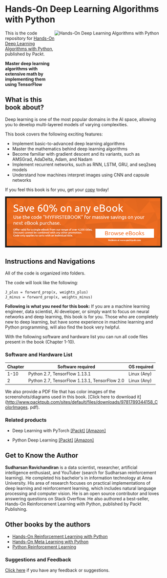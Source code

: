 # Hands-On Deep Learning Algorithms with Python

<a href="https://www.packtpub.com/big-data-and-business-intelligence/hands-deep-learning-algorithms-python?utm_source=github&utm_medium=repository&utm_term=9781789344158"><img src="https://www.packtpub.com/media/catalog/product/cache/ecd051e9670bd57df35c8f0b122d8aea/b/1/b10946_mockupcover.png" alt="Hands-On Deep Learning Algorithms with Python" height="256px" align="right"></a>

This is the code repository for [Hands-On Deep Learning Algorithms with Python](https://www.packtpub.com/big-data-and-business-intelligence/hands-deep-learning-algorithms-python?utm_source=github&utm_medium=repository&utm_term=9781789344158), published by Packt.

**Master deep learning algorithms with extensive math by implementing them using TensorFlow**

## What is this book about?
Deep learning is one of the most popular domains in the AI space, allowing you to develop multi-layered models of varying complexities.

This book covers the following exciting features:
* Implement basic-to-advanced deep learning algorithms
* Master the mathematics behind deep learning algorithms
* Become familiar with gradient descent and its variants, such as AMSGrad, AdaDelta, Adam, and Nadam
* Implement recurrent networks, such as RNN, LSTM, GRU, and seq2seq models
* Understand how machines interpret images using CNN and capsule networks

If you feel this book is for you, get your [copy](https://www.amazon.com/dp/1789344158) today!

<a href="https://www.packtpub.com/?utm_source=github&utm_medium=banner&utm_campaign=GitHubBanner"><img src="https://raw.githubusercontent.com/PacktPublishing/GitHub/master/GitHub.png" alt="https://www.packtpub.com/" border="5" /></a>

## Instructions and Navigations
All of the code is organized into folders.

The code will look like the following:
```
J_plus = forward_prop(x, weights_plus)
J_minus = forward_prop(x, weights_minus)
```

**Following is what you need for this book:**
If you are a machine learning engineer, data scientist, AI developer, or simply want to focus on neural networks and deep learning, this book is for you. Those who are completely new to deep learning, but have some experience in machine learning and Python programming, will also find the book very helpful.

With the following software and hardware list you can run all code files present in the book (Chapter 1-10).

### Software and Hardware List

| Chapter  | Software required                              | OS required                        |
| -------- | -----------------------------------------------| -----------------------------------|
| 1-10     | Python 2.7, TensorFlow 1.13.1                  | Linux (Any)                        |
| 2        | Python 2.7, TensorFlow 1.13.1, TensorFlow 2.0  | Linux (Any)                        |


We also provide a PDF file that has color images of the screenshots/diagrams used in this book. [Click here to download it](http://www.packtpub.com/sites/default/files/downloads/9781789344158_ColorImages. pdf).


### Related products <Other books you may enjoy>
* Deep Learning with PyTorch [[Packt]](https://www.packtpub.com/big-data-and-business-intelligence/deep-learning-pytorch?utm_source=github&utm_medium=repository&utm_term=9781788624336) [[Amazon]](https://www.amazon.com/dp/1788624335)

* Python Deep Learning [[Packt]](https://www.packtpub.com/big-data-and-business-intelligence/python-deep-learning?utm_source=github&utm_medium=repository&utm_term=9781786464453) [[Amazon]](https://www.amazon.com/dp/1786464454)

## Get to Know the Author
**Sudharsan Ravichandiran**
is a data scientist, researcher, artificial intelligence enthusiast, and YouTuber (search for Sudharsan reinforcement learning). He completed his bachelor's in information technology at Anna University. His area of research focuses on practical implementations of deep learning and reinforcement learning, which includes natural language processing and computer vision. He is an open source contributor and loves answering questions on Stack Overflow. He also authored a best-seller, Hands-On Reinforcement Learning with Python, published by Packt Publishing.

## Other books by the authors
* [Hands-On Reinforcement Learning with Python](https://www.packtpub.com/big-data-and-business-intelligence/hands-reinforcement-learning-python?utm_source=github&utm_medium=repository&utm_term=9781788836524)
* [Hands-On Meta Learning with Python](https://www.packtpub.com/big-data-and-business-intelligence/hands-meta-learning-python?utm_source=github&utm_medium=repository&utm_term=9781789534207)
* [Python Reinforcement Learning](https://www.packtpub.com/big-data-and-business-intelligence/python-reinforcement-learning?utm_source=github&utm_medium=repository&utm_term=9781838649777)

### Suggestions and Feedback
[Click here](https://docs.google.com/forms/d/e/1FAIpQLSdy7dATC6QmEL81FIUuymZ0Wy9vH1jHkvpY57OiMeKGqib_Ow/viewform) if you have any feedback or suggestions.
